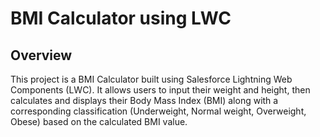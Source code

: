 # BMI Calculator using LWC
## Overview
This project is a BMI Calculator built using Salesforce Lightning Web Components (LWC). It allows users to input their weight and height, then calculates and displays their Body Mass Index (BMI) along with a corresponding classification (Underweight, Normal weight, Overweight, Obese) based on the calculated BMI value.
